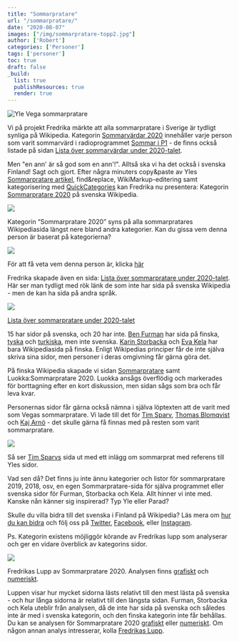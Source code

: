 ```yaml
---
title: "Sommarpratare"
url: "/sommarpratare/"
date: "2020-08-07"
images: ["/img/sommarpratare-topp2.jpg"]
author: ['Robert']
categories: ['Personer']
tags: ['personer']
toc: true
draft: false
_build:
  list: true
  publishResources: true
  render: true
---
```


![Yle Vega sommarpratare](/img/sommarpratare-topp2.jpg)


Vi på projekt Fredrika märkte att alla sommarpratare i Sverige är tydligt synliga på Wikipedia. Kategorin [Sommarvärdar 2020](https://sv.wikipedia.org/wiki/Kategori:Sommarv%C3%A4rdar_2020) innehåller varje person som varit sommarvärd i radioprogrammet [Sommar i P1](https://sv.wikipedia.org/wiki/Sommar_i_P1) - de finns också listade på sidan [Lista över sommarvärdar under 2020-talet](https://sv.wikipedia.org/wiki/Lista_%C3%B6ver_sommarv%C3%A4rdar_under_2020-talet). 

Men "en ann' är så god som en ann'!". Alltså ska vi ha det också i svenska Finland! Sagt och gjort. Efter några minuters copy&paste av Yles [Sommarpratare artikel](https://svenska.yle.fi/artikel/2020/06/08/har-ar-vegas-sommarpratare-2020), find&replace, WikiMarkup-editering samt kategorisering med [QuickCategories](https://quickcategories.toolforge.org/) kan Fredrika nu presentera: Kategorin [Sommarpratare 2020](https://sv.wikipedia.org/wiki/Kategori:Sommarpratare_2020) på svenska Wikipedia. 

![](/img/2020/08/kategori-sommarpratare-1024x410.png)

Kategorin “Sommarpratare 2020” syns på alla sommarpratares Wikipediasida längst nere bland andra kategorier. Kan du gissa vem denna person är baserat på kategorierna? 

![](https://lh3.googleusercontent.com/WfGwadhqZqEwDaP9SXu4b1UBuRwD0bDRSnPUnnPhiFvCkXo5hdY88kk7C1TCaRVx0VZE_4E0wc8DmEn6XHMrlwYhINE4ZK6BblcCC5e1kjN-FehGhq7P4Y3LQY2-4k3Iv5qa6uME)

För att få veta vem denna person är, klicka [här](https://sv.wikipedia.org/wiki/Laura_Kolbe)

Fredrika skapade även en sida: [Lista över sommarpratare under 2020-talet](https://sv.wikipedia.org/wiki/Lista_%C3%B6ver_sommarpratare_under_2020-talet). Här ser man tydligt med rök länk de som inte har sida på svenska Wikipedia - men de kan ha sida på andra språk.

![](/img/2020/08/sida-sommarpratare-1024x555.png)

[Lista över sommarpratare under 2020-talet](https://sv.wikipedia.org/wiki/Lista_%C3%B6ver_sommarpratare_under_2020-talet)

15 har sidor på svenska, och 20 har inte. [Ben Furman](https://fi.wikipedia.org/wiki/Ben_Furman) har sida på finska, [tyska](https://de.wikipedia.org/wiki/Ben_Furman) och [turkiska](https://tr.wikipedia.org/wiki/Ben_Furman), men inte svenska. [Karin Storbacka](https://fi.wikipedia.org/wiki/Karin_Storbacka) och [Eva Kela](https://fi.wikipedia.org/wiki/Eva_Kela) har bara Wikipediasida på finska. Enligt Wikipedias principer får de inte själva skriva sina sidor, men personer i deras omgivning får gärna göra det. 

På finska Wikipedia skapade vi sidan [Sommarpratare](https://fi.wikipedia.org/wiki/Sommarpratare) samt Luokka:Sommarpratare 2020. Luokka ansågs överflödig och markerades för borttagning efter en kort diskussion, men sidan sågs som bra och får leva kvar. 

Personernas sidor får gärna också nämna i själva löptexten att de varit med som Vegas sommarpratare. Vi lade till det för [Tim Sparv](https://sv.wikipedia.org/wiki/Tim_Sparv), [Thomas Blomqvist](https://sv.wikipedia.org/wiki/Thomas_Blomqvist) och [Kaj Arnö](https://sv.wikipedia.org/wiki/Kaj_Arn%C3%B6) - det skulle gärna få finnas med på resten som varit sommarpratare. 

![](https://lh4.googleusercontent.com/b7rzQQFgx8tCvymJ0ZSfyI_lNiiAIuSVxBdap1FpfG2cBojyfp9Hsqoq89wHEALPdDjA-4NvtPzOpHyUmBSTWuJxJCeFKyHjQdYaYyT5kQexKB7gdA5dE5_owPF6PjlzkGFY8C5y)

Så ser [Tim Sparvs](https://sv.wikipedia.org/wiki/Tim_Sparv) sida ut med ett inlägg om sommarprat med referens till Yles sidor. 

Vad sen då? Det finns ju inte ännu kategorier och listor för sommarpratare 2019, 2018, osv, en egen Sommarpratare-sida för själva programmet eller svenska sidor för Furman, Storbacka och Kela. Allt hinner vi inte med. Kanske nån känner sig inspirerad? Typ Yle eller Parad?

Skulle du villa bidra till det svenska i Finland på Wikipedia? Läs mera om [hur du kan bidra](https://projektfredrika.fi/bidra/) och följ oss på [Twitter](https://twitter.com/projektfredrika), [Facebook](https://www.facebook.com/projektfredrika/), eller [Instagram](http://instagram.com/projektfredrika). 

Ps. Kategorin existens möjliggör körande av Fredrikas lupp som analyserar och ger en vidare överblick av kategorins sidor. 

![](https://lh3.googleusercontent.com/YDo9J_Fp0oltcuATucFhfDPWJqz0Esqjup2zh0E00I4MjHqMOZW1vGL7eZdAiLXoFLxrT76qZQA2NE9LBWi0BxcPip7e9XvxPcBxGkQtfGHcc2CguJXRM5yAJTrRm-8wgHRTIhm9)

Fredrikas Lupp av Sommarpratare 2020. Analysen finns [grafiskt](https://wiki.projektfredrika.fi/filer/visual_Sommarpratare_2020.html) och [numeriskt](https://wiki.projektfredrika.fi/Sommarpratare_2020). 

Luppen visar hur mycket sidorna lästs relativt till den mest lästa på svenska - och hur långa sidorna är relativt till den längsta sidan. Furman, Storbacka och Kela uteblir från analysen, då de inte har sida på svenska och således inte är med i svenska kategorin, och den finska kategorin inte får behållas.  
Du kan se analysen för Sommarpratare 2020 [grafiskt](https://wiki.projektfredrika.fi/filer/visual_Sommarpratare_2020.html) eller [numeriskt](https://wiki.projektfredrika.fi/Sommarpratare_2020). Om någon annan analys intresserar, kolla [Fredrikas Lupp](https://projektfredrika.fi/fredrikas-lupp/).